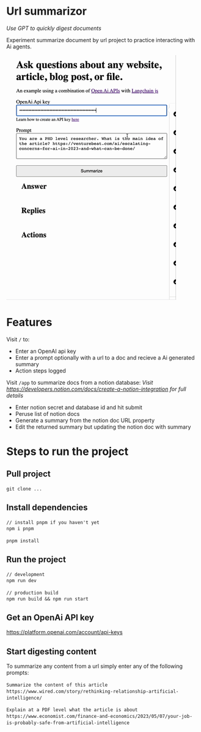 # Url summarizor

*Use GPT to quickly digest documents*

Experiment summarize document by url project to practice interacting with Ai agents.

![](./intro.gif)

# Features

Visit `/` to:
- Enter an OpenAI api key
- Enter a prompt optionally with a url to a doc and recieve a Ai generated summary
- Action steps logged


Visit `/app` to summarize docs from a notion database:
*Visit https://developers.notion.com/docs/create-a-notion-integration for full details*

- Enter notion secret and database id and hit submit
- Peruse list of notion docs
- Generate a summary from the notion doc URL property
- Edit the returned summary but updating the notion doc with summary

# Steps to run the project

## Pull project

```
git clone ...
```

## Install dependencies

```
// install pnpm if you haven't yet
npm i pnpm

pnpm install
```

## Run the project

```
// development
npm run dev

// production build
npm run build && npm run start
```

## Get an OpenAi API key

https://platform.openai.com/account/api-keys

## Start digesting content

To summarize any content from a url simply enter any of the following prompts:

`Summarize the content of this article https://www.wired.com/story/rethinking-relationship-artificial-intelligence/`

`Explain at a PDF level what the article is about https://www.economist.com/finance-and-economics/2023/05/07/your-job-is-probably-safe-from-artificial-intelligence`
